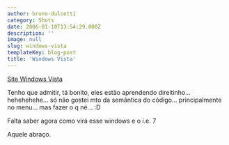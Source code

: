 ```yaml
---
author: bruno-dulcetti
category: Shots
date: 2006-01-10T13:54:29.000Z
description: ''
image: null
slug: windows-vista
templateKey: blog-post
title: 'Windows Vista'
---
```


<a href="http://www.microsoft.com/windowsvista/">Site Windows Vista</a>

Tenho que admitir, tá bonito, eles estão aprendendo direitinho... hehehehehe... só não gostei mto da semântica do código... principalmente no menu... mas fazer o q né... :D

Falta saber agora como virá esse windows e o i.e. 7

Aquele abraço.
